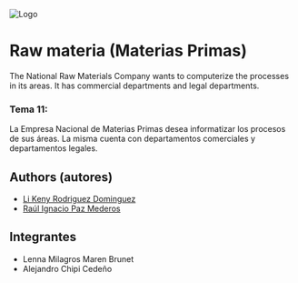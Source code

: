 
![Logo](https://github.com/keni2002/raw_materia/tree/main/client/src/public/logo.svg)

# Raw materia (Materias Primas)
The National Raw Materials Company wants to computerize the processes in its areas. It has commercial departments and legal departments.

### Tema 11:
La Empresa Nacional de Materias Primas desea informatizar los procesos de sus áreas. La misma cuenta con departamentos comerciales y departamentos legales. 


## Authors (autores)

- [Li Keny Rodriguez Dominguez ](https://github.com/keni2002/)
- [Raúl Ignacio Paz Mederos](https://github.com/Fristal99)

## Integrantes
- Lenna Milagros Maren Brunet
- Alejandro Chipi Cedeño




